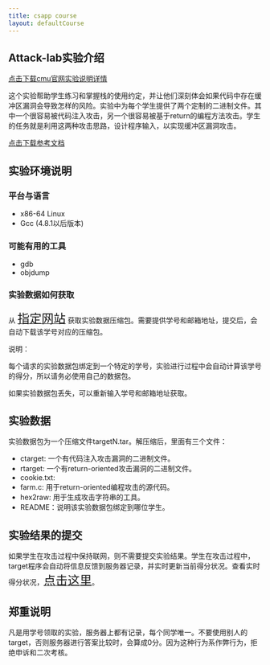 ```yaml
---
title: csapp course
layout: defaultCourse
---
```

## Attack-lab实验介绍

<a href="http://csapp.cs.cmu.edu/3e/attacklab.pdf">点击下载cmu官网实验说明详情</a>

这个实验帮助学生练习和掌握栈的使用约定，并让他们深刻体会如果代码中存在缓冲区漏洞会导致怎样的风险。实验中为每个学生提供了两个定制的二进制文件。其中一个很容易被代码注入攻击，另一个很容易被基于return的编程方法攻击。学生的任务就是利用这两种攻击思路，设计程序输入，以实现缓冲区漏洞攻击。

<font color=blue><a href="csapp.cs.cmu.edu">点击下载参考文档</a></font>

## 实验环境说明
### 平台与语言
- x86-64 Linux
- Gcc (4.8.1以后版本)
### 可能有用的工具
- gdb
- objdump
### 实验数据如何获取
从 <a href="http://106.52.240.160:15513"><font size=5>指定网站</font></a> 获取实验数据压缩包。需要提供学号和邮箱地址，提交后，会自动下载该学号对应的压缩包。

说明：

每个请求的实验数据包绑定到一个特定的学号，实验进行过程中会自动计算该学号的得分，所以请务必使用自己的数据包。

如果实验数据包丢失，可以重新输入学号和邮箱地址获取。
## 实验数据
实验数据包为一个压缩文件targetN.tar。解压缩后，里面有三个文件：

- ctarget: 一个有代码注入攻击漏洞的二进制文件。
- rtarget: 一个有return-oriented攻击漏洞的二进制文件。
- cookie.txt:
- farm.c: 用于return-oriented编程攻击的源代码。
- hex2raw: 用于生成攻击字符串的工具。
- README：说明该实验数据包绑定到哪位学生。
## 实验结果的提交
如果学生在攻击过程中保持联网，则不需要提交实验结果。学生在攻击过程中，target程序会自动将信息反馈到服务器记录，并实时更新当前得分状况。查看实时得分状况，<a href="http://106.52.240.160:15513/scoreboard"><font size=5>点击这里</font></a>。

## 郑重说明
凡是用学号领取的实验，服务器上都有记录，每个同学唯一。不要使用别人的target，否则服务器进行答案比较时，会算成0分。因为这种行为系作弊行为，拒绝申诉和二次考核。